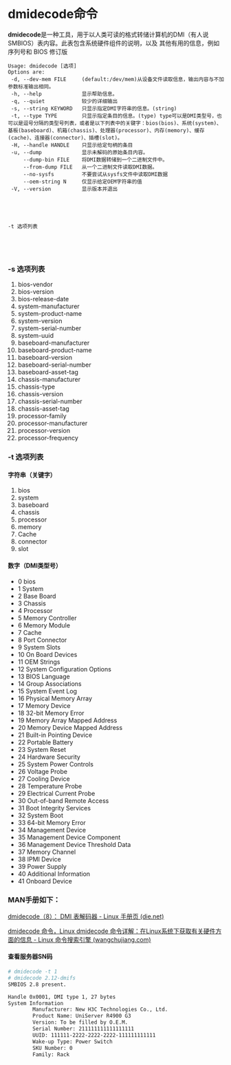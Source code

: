 # dmidecode命令

**dmidecode**是一种工具，用于以人类可读的格式转储计算机的DMI（有人说SMBIOS）表内容。此表包含系统硬件组件的说明，以及 其他有用的信息，例如序列号和 BIOS 修订版



```
Usage: dmidecode [选项]
Options are:
 -d, --dev-mem FILE     (default:/dev/mem)从设备文件读取信息，输出内容与不加参数标准输出相同。
 -h, --help             显示帮助信息。
 -q, --quiet            较少的详细输出
 -s, --string KEYWORD   只显示指定DMI字符串的信息。(string)
 -t, --type TYPE        只显示指定条目的信息。(type) type可以是DMI类型号，也可以是逗号分隔的类型号列表，或者是以下列表中的关键字：bios(bios)、系统(system)、基板(baseboard)、机箱(chassis)、处理器(processor)、内存(memory)、缓存(cache)、连接器(connector)、插槽(slot)。
 -H, --handle HANDLE    只显示给定句柄的条目
 -u, --dump             显示未解码的原始条目内容。
     --dump-bin FILE    将DMI数据转储到一个二进制文件中。
     --from-dump FILE   从一个二进制文件读取DMI数据。
     --no-sysfs         不要尝试从sysfs文件中读取DMI数据
     --oem-string N     仅显示给定OEM字符串的值
 -V, --version          显示版本并退出
 
 
 


-t 选项列表





```



### -s 选项列表

1. bios-vendor
2. bios-version
3. bios-release-date
4. system-manufacturer
5. system-product-name
6. system-version
7. system-serial-number
8. system-uuid
9. baseboard-manufacturer
10. baseboard-product-name
11. baseboard-version
12. baseboard-serial-number
13. baseboard-asset-tag
14. chassis-manufacturer
15. chassis-type
16. chassis-version
17. chassis-serial-number
18. chassis-asset-tag
19. processor-family
20. processor-manufacturer
21. processor-version
22. processor-frequency



### -t 选项列表

#### 字符串（关键字）

1. bios
2. system
3. baseboard
4. chassis
5. processor
6. memory
7. Cache
8. connector
9. slot

#### 数字（DMI类型号）

- 0        bios
- 1	System
- 2	Base Board
- 3	Chassis
- 4	Processor
- 5	Memory Controller
- 6	Memory Module
- 7	Cache
- 8	Port Connector
- 9	System Slots
- 10	On Board Devices
- 11	OEM Strings
- 12	System Configuration Options
- 13	BIOS Language
- 14	Group Associations
- 15	System Event Log
- 16	Physical Memory Array
- 17	Memory Device
- 18	32-bit Memory Error
- 19	Memory Array Mapped Address
- 20	Memory Device Mapped Address
- 21	Built-in Pointing Device
- 22	Portable Battery
- 23	System Reset
- 24	Hardware Security
- 25	System Power Controls
- 26	Voltage Probe
- 27	Cooling Device
- 28	Temperature Probe
- 29	Electrical Current Probe
- 30	Out-of-band Remote Access
- 31	Boot Integrity Services
- 32	System Boot
- 33	64-bit Memory Error
- 34	Management Device
- 35	Management Device Component
- 36	Management Device Threshold Data
- 37	Memory Channel
- 38	IPMI Device
- 39	Power Supply
- 40	Additional Information
- 41	Onboard Device





### MAN手册如下：

[dmidecode（8）： DMI 表解码器 - Linux 手册页 (die.net)](https://linux.die.net/man/8/dmidecode)

[dmidecode 命令，Linux dmidecode 命令详解：在Linux系统下获取有关硬件方面的信息 - Linux 命令搜索引擎 (wangchujiang.com)](https://wangchujiang.com/linux-command/c/dmidecode.html)









#### 查看服务器SN码

```bash
# dmidecode -t 1 
# dmidecode 2.12-dmifs
SMBIOS 2.8 present.

Handle 0x0001, DMI type 1, 27 bytes
System Information
        Manufacturer: New H3C Technologies Co., Ltd.
        Product Name: UniServer R4900 G3
        Version: To be filled by O.E.M.
        Serial Number: 211111111111111111
        UUID: 111111-2222-2222-2222-111111111111
        Wake-up Type: Power Switch
        SKU Number: 0
        Family: Rack
```

